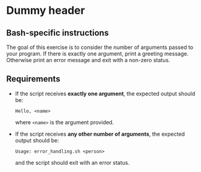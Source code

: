 # Dummy header

## Bash-specific instructions

The goal of this exercise is to consider the number of arguments passed to your program.
If there is exactly one argument, print a greeting message.
Otherwise print an error message and exit with a non-zero status.

## Requirements

- If the script receives **exactly one argument**, the expected output should be:
  ```
  Hello, <name>
  ```
  where `<name>` is the argument provided.

- If the script receives **any other number of arguments**, the expected output should be:
  ```
  Usage: error_handling.sh <person>
  ```
  and the script should exit with an error status.
